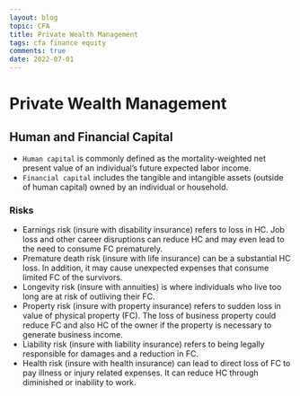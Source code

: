 ```yaml
---
layout: blog
topic: CFA
title: Private Wealth Management
tags: cfa finance equity
comments: true
date: 2022-07-01
---
```

# Private Wealth Management

## Human and Financial Capital

- `Human capital` is commonly defined as the mortality-weighted net present value of an individual’s future expected labor income.
- `Financial capital` includes the tangible and intangible assets (outside of human capital) owned by an individual or household.

### Risks
- Earnings risk (insure with disability insurance) refers to loss in HC. Job loss and other career disruptions can reduce HC and may even lead to the need to consume FC prematurely.
- Premature death risk (insure with life insurance) can be a substantial HC loss. In addition, it may cause unexpected expenses that consume limited FC of the survivors.
- Longevity risk (insure with annuities) is where individuals who live too long are at risk of outliving their FC.
- Property risk (insure with property insurance) refers to sudden loss in value of physical property (FC). The loss of business property
could reduce FC and also HC of the owner if the property is necessary to generate business income.
- Liability risk (insure with liability insurance) refers to being legally responsible for damages and a reduction in FC.
- Health risk (insure with health insurance) can lead to direct loss of FC to pay illness or injury related expenses. It can reduce HC through diminished or inability to work.

